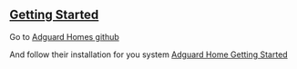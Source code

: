 ## <a href="#getting-started" id="getting-started" name="getting-started">Getting Started</a>

Go to <a href="https://github.com/AdguardTeam/AdGuardHome">Adguard Homes github</a>

And follow their installation for you system <a href="https://github.com/AdguardTeam/AdGuardHome/wiki/Getting-Started">Adguard Home Getting Started</a>
